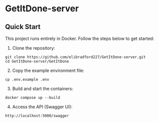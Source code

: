 ﻿# GetItDone-server

<h2>Quick Start</h2>
<p>This project runs entirely in Docker. Follow the steps below to get started:</p>
<ol>
  <li>Clone the repository:</li>
</ol>

<pre><code>git clone https://github.com/elibradford227/GetItDone-server.git
cd GetItDone-server/GetItDone
</code></pre>

<ol start="2">
  <li>Copy the example environment file:</li>
</ol>

<pre><code>cp .env.example .env
</code></pre>

<ol start="3">
  <li>Build and start the containers:</li>
</ol>

<pre><code>docker compose up --build
</code></pre>

<ol start="4">
  <li>Access the API (Swagger UI):</li>
</ol>

<pre><code>http://localhost:5000/swagger
</code></pre>

